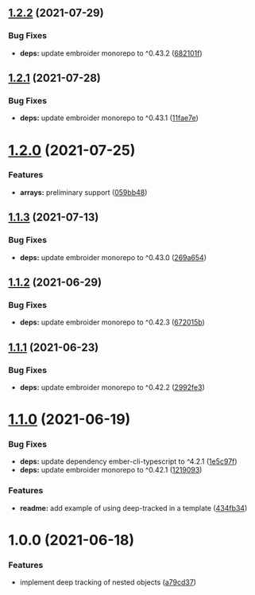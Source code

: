 ## [1.2.2](https://github.com/NullVoxPopuli/ember-deep-tracked/compare/v1.2.1...v1.2.2) (2021-07-29)


### Bug Fixes

* **deps:** update embroider monorepo to ^0.43.2 ([682101f](https://github.com/NullVoxPopuli/ember-deep-tracked/commit/682101f9b53a724d02436c818ed55aab4f319250))

## [1.2.1](https://github.com/NullVoxPopuli/ember-deep-tracked/compare/v1.2.0...v1.2.1) (2021-07-28)


### Bug Fixes

* **deps:** update embroider monorepo to ^0.43.1 ([11fae7e](https://github.com/NullVoxPopuli/ember-deep-tracked/commit/11fae7e62a54c0866f9740c2f31c1d8efa1ad228))

# [1.2.0](https://github.com/NullVoxPopuli/ember-deep-tracked/compare/v1.1.3...v1.2.0) (2021-07-25)


### Features

* **arrays:** preliminary support ([059bb48](https://github.com/NullVoxPopuli/ember-deep-tracked/commit/059bb48b7e2335bc267ced5c2c8a5c6ba9b46114))

## [1.1.3](https://github.com/NullVoxPopuli/ember-deep-tracked/compare/v1.1.2...v1.1.3) (2021-07-13)


### Bug Fixes

* **deps:** update embroider monorepo to ^0.43.0 ([269a654](https://github.com/NullVoxPopuli/ember-deep-tracked/commit/269a65472cd168fd4ba507067156541f4278777f))

## [1.1.2](https://github.com/NullVoxPopuli/ember-deep-tracked/compare/v1.1.1...v1.1.2) (2021-06-29)


### Bug Fixes

* **deps:** update embroider monorepo to ^0.42.3 ([672015b](https://github.com/NullVoxPopuli/ember-deep-tracked/commit/672015b6eaa1109e590eb826d1432227dcc93d37))

## [1.1.1](https://github.com/NullVoxPopuli/ember-deep-tracked/compare/v1.1.0...v1.1.1) (2021-06-23)


### Bug Fixes

* **deps:** update embroider monorepo to ^0.42.2 ([2992fe3](https://github.com/NullVoxPopuli/ember-deep-tracked/commit/2992fe3a9f8b0633c0b25cc9b40c98a809a9682b))

# [1.1.0](https://github.com/NullVoxPopuli/ember-deep-tracked/compare/v1.0.0...v1.1.0) (2021-06-19)


### Bug Fixes

* **deps:** update dependency ember-cli-typescript to ^4.2.1 ([1e5c97f](https://github.com/NullVoxPopuli/ember-deep-tracked/commit/1e5c97fe1d4032d5744129ad6496245620babe50))
* **deps:** update embroider monorepo to ^0.42.1 ([1219093](https://github.com/NullVoxPopuli/ember-deep-tracked/commit/1219093e49752af9e7a70a8a17ce07b8c3e4c20a))


### Features

* **readme:** add example of using deep-tracked in a template ([434fb34](https://github.com/NullVoxPopuli/ember-deep-tracked/commit/434fb34de2a00aee955c6eddbc07639b554b86c1))

# 1.0.0 (2021-06-18)


### Features

* implement deep tracking of nested objects ([a79cd37](https://github.com/NullVoxPopuli/ember-deep-tracked/commit/a79cd37d47d1f997eb34b53d01e8208fdce103b6))
